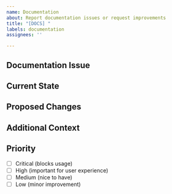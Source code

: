 ```yaml
---
name: Documentation
about: Report documentation issues or request improvements
title: "[DOCS] "
labels: documentation
assignees: ''

---
```


## Documentation Issue
<!--- What documentation needs to be updated? -->

## Current State
<!--- Describe what's currently documented (or missing) -->

## Proposed Changes
<!--- What changes do you suggest? -->

## Additional Context
<!--- Add any other context about the documentation issue here -->

## Priority
- [ ] Critical (blocks usage)
- [ ] High (important for user experience)
- [ ] Medium (nice to have)
- [ ] Low (minor improvement)
